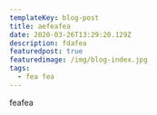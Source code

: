 ```yaml
---
templateKey: blog-post
title: aefeafea
date: 2020-03-26T13:29:20.129Z
description: fdafea
featuredpost: true
featuredimage: /img/blog-index.jpg
tags:
  - fea fea
---
```

feafea
